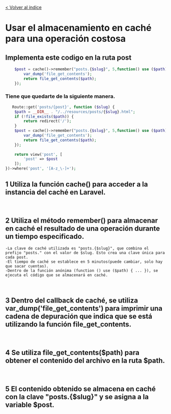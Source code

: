 [< Volver al índice](/docs/README.md)
# Usar el almacenamiento en caché para una operación costosa

## Implementa este codigo en la ruta post
```php
    $post = cache()->remember("posts.{$slug}", 5,function() use ($path){
        var_dump('file_get_contents');
        return file_get_contents($path);
    });
```
### Tiene que quedarte de la siguiente manera.
```php
   Route::get('posts/{post}', function ($slug) {
    $path = __DIR__ . "/../resources/posts/{$slug}.html";
    if (!file_exists($path)) {
        return redirect('/');
    }
    $post = cache()->remember("posts.{$slug}", 5,function() use ($path){
        var_dump('file_get_contents');
        return file_get_contents($path);
    });
    
    return view('post', [
        'post' => $post
    ]);
})->where('post', '[A-z_\-]+');
```
## 1 Utiliza la función cache() para acceder a la instancia del caché en Laravel.
</br>

## 2 Utiliza el método remember() para almacenar en caché el resultado de una operación durante un tiempo especificado.

    -La clave de caché utilizada es "posts.{$slug}", que combina el prefijo "posts." con el valor de $slug. Esto crea una clave única para cada post.
    -El tiempo de caché se establece en 5 minutos(puede cambiar, solo hay que sacar cuentas).
    -Dentro de la función anónima (function () use ($path) { ... }), se ejecuta el código que se almacenará en caché.
</br>

## 3 Dentro del callback de caché, se utiliza var_dump('file_get_contents') para imprimir una cadena de depuración que indica que se está utilizando la función file_get_contents.
</br>

## 4 Se utiliza file_get_contents($path) para obtener el contenido del archivo en la ruta $path.
</br>

## 5 El contenido obtenido se almacena en caché con la clave "posts.{$slug}" y se asigna a la variable $post.
